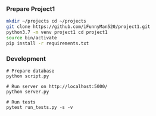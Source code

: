 ### Prepare Project1
```bash
mkdir ~/projects cd ~/projects
git clone https://github.com/iFunnyMan520/project1.git
python3.7 -m venv project1 cd project1 
source bin/activate 
pip install -r requirements.txt
```

### Development
```
# Prepare database
python script.py

# Run server on http://localhost:5000/
python server.py

# Run tests
pytest run_tests.py -s -v
```